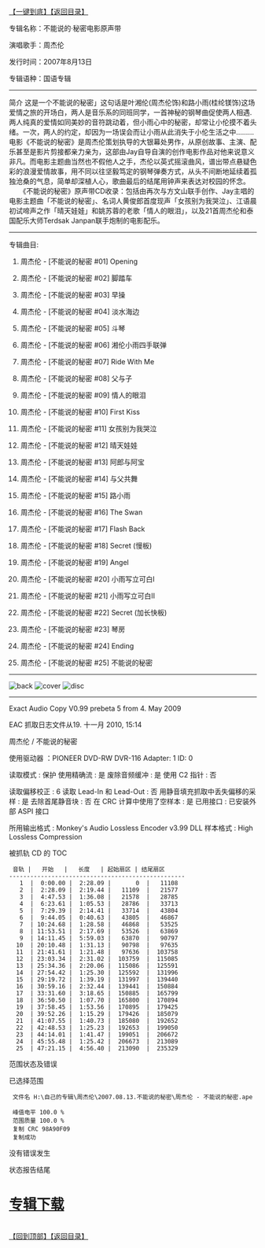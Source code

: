 [【一键到底】](#D)[【返回目录】](/README.md#Y)
<a id="T"></a>

专辑名称：不能说的·秘密电影原声带

演唱歌手：周杰伦

发行时间：2007年8月13日

专辑语种：国语专辑

------------
简介
这是一个不能说的秘密」这句话是叶湘伦(周杰伦饰)和路小雨(桂纶镁饰)这场爱情之旅的开场白，两人是音乐系的同班同学，一首神秘的钢琴曲促使两人相遇. 两人纯真的爱情如同美妙的音符跳动着，但小雨心中的秘密，却常让小伦摸不着头绪。一次，两人的约定，却因为一场误会而让小雨从此消失于小伦生活之中……… 电影《不能说的秘密》是周杰伦策划执导的大银幕处男作，从原创故事、主演、配乐甚至是影片剪接都亲力亲为，这部由Jay自导自演的创作电影作品对他来说意义非凡。而电影主题曲当然也不假他人之手，杰伦以英式摇滚曲风，谱出带点悬疑色彩的浪漫爱情故事，用不同以往坚毅笃定的钢琴弹奏方式，从头不间断地延续着孤独沧桑的气息，简单却深植人心，歌曲最后的结尾用钟声来表达对校园的怀念。
　　《不能说的秘密》原声带CD收录：包括由再次与方文山联手创作、Jay主唱的电影主题曲「不能说的秘密」、名词人黄俊郎首度现声「女孩别为我哭泣」、江语晨初试啼声之作「晴天娃娃」和姚苏蓉的老歌「情人的眼泪」，以及21首周杰伦和泰国配乐大师Terdsak Janpan联手炮制的电影配乐。 

------------
专辑曲目: 

01. 周杰伦 - [不能说的秘密 #01] Opening

02. 周杰伦 - [不能说的秘密 #02] 脚踏车

03. 周杰伦 - [不能说的秘密 #03] 早操

04. 周杰伦 - [不能说的秘密 #04] 淡水海边

05. 周杰伦 - [不能说的秘密 #05] 斗琴

06. 周杰伦 - [不能说的秘密 #06] 湘伦小雨四手联弹

07. 周杰伦 - [不能说的秘密 #07] Ride With Me

08. 周杰伦 - [不能说的秘密 #08] 父与子

09. 周杰伦 - [不能说的秘密 #09] 情人的眼泪

10. 周杰伦 - [不能说的秘密 #10] First Kiss

11. 周杰伦 - [不能说的秘密 #11] 女孩别为我哭泣

12. 周杰伦 - [不能说的秘密 #12] 晴天娃娃

13. 周杰伦 - [不能说的秘密 #13] 阿郎与阿宝

14. 周杰伦 - [不能说的秘密 #14] 与父共舞

15. 周杰伦 - [不能说的秘密 #15] 路小雨

16. 周杰伦 - [不能说的秘密 #16] The Swan

17. 周杰伦 - [不能说的秘密 #17] Flash Back

18. 周杰伦 - [不能说的秘密 #18] Secret (慢板)

19. 周杰伦 - [不能说的秘密 #19] Angel

20. 周杰伦 - [不能说的秘密 #20] 小雨写立可白Ⅰ

21. 周杰伦 - [不能说的秘密 #21] 小雨写立可白Ⅱ

22. 周杰伦 - [不能说的秘密 #22] Secret (加长快板)

23. 周杰伦 - [不能说的秘密 #23] 琴房

24. 周杰伦 - [不能说的秘密 #24] Ending

25. 周杰伦 - [不能说的秘密 #25] 不能说的秘密

------------
![back](https://image.acg.lol/file/2025/10/04/back0c478273aa197ed4.jpg)
![cover](https://image.acg.lol/file/2025/10/04/cover81b5ac1d2baba3f6.jpg)
![disc](https://image.acg.lol/file/2025/10/04/disc39ed8ad7cb678754.jpg)

------------
Exact Audio Copy V0.99 prebeta 5 from 4. May 2009

EAC 抓取日志文件从19. 十一月 2010, 15:14

周杰伦 / 不能说的秘密

使用驱动器  ：PIONEER DVD-RW  DVR-116   Adapter: 1  ID: 0

读取模式     : 保护
使用精确流   : 是
废除音频缓冲 : 是
使用 C2 指针 : 否

读取偏移校正                   : 6
读取 Lead-In 和 Lead-Out       : 否
用静音填充抓取中丢失偏移的采样 : 是
去除首尾静音块                 : 否
在 CRC 计算中使用了空样本      : 是
已用接口                       : 已安装外部 ASPI 接口

所用输出格式 : Monkey's Audio Lossless Encoder v3.99 DLL
样本格式     : High Lossless Compression


被抓轨 CD 的 TOC

     音轨 |   开始   |   长度   | 起始扇区 | 结尾扇区 
    --------------------------------------------------
       1  |  0:00.00 |  2:28.09 |       0  |   11108  
       2  |  2:28.09 |  2:19.44 |   11109  |   21577  
       3  |  4:47.53 |  1:36.08 |   21578  |   28785  
       4  |  6:23.61 |  1:05.53 |   28786  |   33713  
       5  |  7:29.39 |  2:14.41 |   33714  |   43804  
       6  |  9:44.05 |  0:40.63 |   43805  |   46867  
       7  | 10:24.68 |  1:28.58 |   46868  |   53525  
       8  | 11:53.51 |  2:17.69 |   53526  |   63869  
       9  | 14:11.45 |  5:59.03 |   63870  |   90797  
      10  | 20:10.48 |  1:31.13 |   90798  |   97635  
      11  | 21:41.61 |  1:21.48 |   97636  |  103758  
      12  | 23:03.34 |  2:31.02 |  103759  |  115085  
      13  | 25:34.36 |  2:20.06 |  115086  |  125591  
      14  | 27:54.42 |  1:25.30 |  125592  |  131996  
      15  | 29:19.72 |  1:39.19 |  131997  |  139440  
      16  | 30:59.16 |  2:32.44 |  139441  |  150884  
      17  | 33:31.60 |  3:18.65 |  150885  |  165799  
      18  | 36:50.50 |  1:07.70 |  165800  |  170894  
      19  | 37:58.45 |  1:53.56 |  170895  |  179425  
      20  | 39:52.26 |  1:15.29 |  179426  |  185079  
      21  | 41:07.55 |  1:40.73 |  185080  |  192652  
      22  | 42:48.53 |  1:25.23 |  192653  |  199050  
      23  | 44:14.01 |  1:41.47 |  199051  |  206672  
      24  | 45:55.48 |  1:25.42 |  206673  |  213089  
      25  | 47:21.15 |  4:56.40 |  213090  |  235329  


范围状态及错误

已选择范围

     文件名 H:\自己的专辑\周杰伦\2007.08.13.不能说的秘密\周杰伦 - 不能说的秘密.ape

     峰值电平 100.0 %
     范围质量 100.0 %
     复制 CRC 98A90F09
     复制成功

没有错误发生

状态报告结尾

# [专辑下载](https://url53.ctfile.com/f/25713053-8445360690-d44b15?p=1024)
<br>[【回到顶部】](#T)[【返回目录】](/README.md#Y)
<a id="D"></a>

